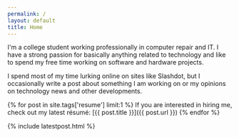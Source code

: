 ```yaml
---
permalink: /
layout: default
title: Home
---
```


I'm a college student working professionally in computer repair and IT. I have a
strong passion for basically anything related to technology and like to spend my
free time working on software and hardware projects.

I spend most of my time lurking online on sites like Slashdot, but I occasionally
write a post about something I am working on or my opinions on technology news and
other developments.

{% for post in site.tags['resume'] limit:1 %}
If you are interested in hiring me, check out my latest résumé: [{{ post.title }}]({{ post.url }})
{% endfor %}

{% include latestpost.html %}
